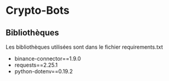 # Crypto-Bots


## Bibliothèques 

Les bibliothèques utilisées sont dans le fichier requirements.txt
- binance-connector==1.9.0
- requests==2.25.1
- python-dotenv==0.19.2
